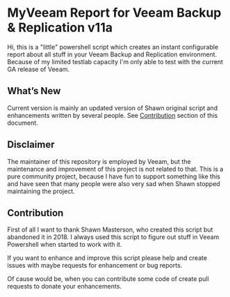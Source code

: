 
# MyVeeam Report for Veeam Backup & Replication v11a
Hi, this is a "little" powershell script which creates an instant configurable report about all stuff in your Veeam Backup and Replication environment. Because of my limited testlab capacity I'm only able to test with the current GA release of Veeam. 
## What’s New
Current version is mainly an updated version of Shawn original script and enhancements written by several people. See [Contribution](#contribution) section of this document.
## Disclaimer
The maintainer of this repository is employed by Veeam, but the maintenance and improvement of this project is not related to that. This is a pure community project, because I have fun to support something like this and have seen that many people were also very sad when Shawn stopped maintaining the project.
## Contribution
First of all I want to thank Shawn Masterson, who created this script but abandoned it in 2018. I always used this script to figure out stuff in Veeam Powershell when started to work with it.

If you want to enhance and improve this script please help and create issues with maybe requests for enhancement or bug reports. 

Of cause would be, when you can contribute some code of create pull requests to donate your enhancements.
